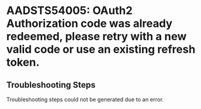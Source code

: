 
# AADSTS54005: OAuth2 Authorization code was already redeemed, please retry with a new valid code or use an existing refresh token.


## Troubleshooting Steps
Troubleshooting steps could not be generated due to an error.